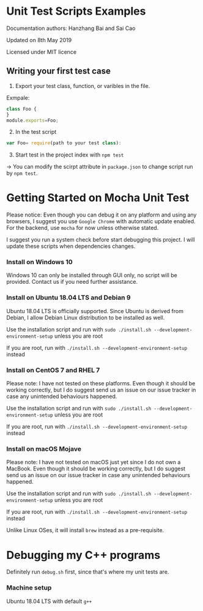 # Unit Test Scripts Examples

Documentation authors: Hanzhang Bai and Sai Cao

Updated on 8th May 2019

Licensed under MIT licence


## Writing your first test case
1. Export your test class, function, or varibles in the file. 

Exmpale: 

```javascript
class Foo {
}
module.exports=Foo; 
```

2. In the test script  

```javascript
var Foo= require(path to your test class): 
```

3. Start test in the project index with `npm test` 

-> You can modify the scirpt attribute in `package.json` to change script run by `npm test`. 

# Getting Started on Mocha Unit Test

Please notice: Even though you can debug it on any platform and using any browsers, I suggest you use `Google Chrome` with automatic update enabled. For the backend, use `mocha` for now unless otherwise stated.

I suggest you run a system check before start debugging this project. I will update these scripts when dependencies changes.

### Install on Windows 10

Windows 10 can only be installed through GUI only, no script will be provided. Contact us if you need further assistance.

### Install on Ubuntu 18.04 LTS and Debian 9
Ubuntu 18.04 LTS is officially supported. Since Ubuntu is derived from Debian, I allow Debian Linux distribution to be installed as well.

Use the installation script and run with `sudo ./install.sh --development-environment-setup` unless you are root

If you are root, run with `./install.sh --development-environment-setup` instead

### Install on CentOS 7 and RHEL 7
Please note: I have not tested on these platforms. Even though it should be working correctly, but I do suggest send us an issue on our issue tracker in case any unintended behaviours happened.

Use the installation script and run with `sudo ./install.sh --development-environment-setup` unless you are root

If you are root, run with `./install.sh --development-environment-setup` instead

### Install on macOS Mojave
Please note: I have not tested on macOS just yet since I do not own a MacBook. Even though it should be working correctly, but I do suggest send us an issue on our issue tracker in case any unintended behaviours happened.

Use the installation script and run with `sudo ./install.sh --development-environment-setup` unless you are root

If you are root, run with `./install.sh --development-environment-setup` instead

Unlike Linux OSes, it will install `brew` instead as a pre-requisite. 

# Debugging my C++ programs

Definitely run `debug.sh` first, since that's where my unit tests are.

### Machine setup

Ubuntu 18.04 LTS with default `g++`